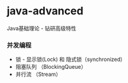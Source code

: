 # java-advanced
Java基础理论 - 钻研高级特性

### 并发编程

- 锁 - 显示锁(Lock) 和 隐式锁（synchronized）
- 阻塞队列 （BlockingQueue）
- 并行流 （Stream）